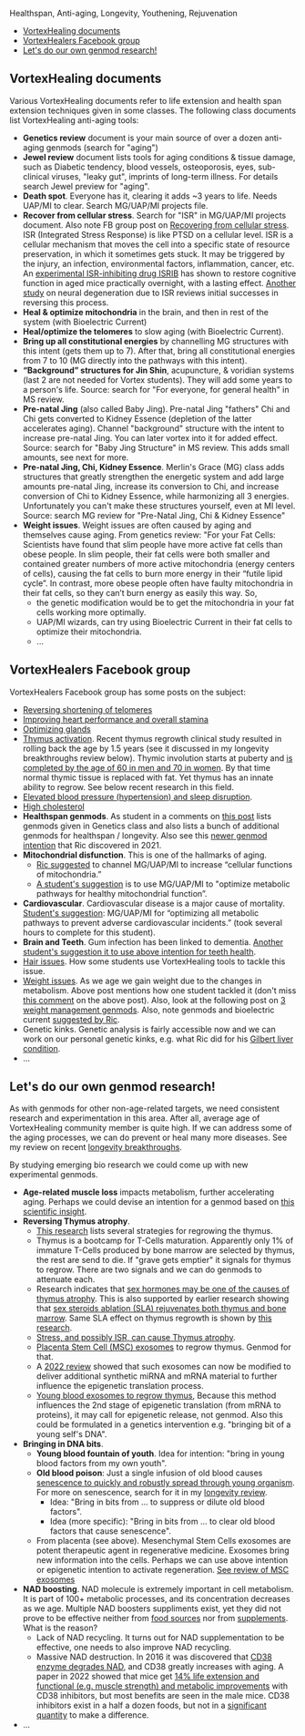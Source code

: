 Healthspan, Anti-aging, Longevity, Youthening, Rejuvenation
<!-- TOC -->

- [VortexHealing documents](#vortexhealing-documents)
- [VortexHealers Facebook group](#vortexhealers-facebook-group)
- [Let's do our own genmod research!](#lets-do-our-own-genmod-research)

<!-- /TOC -->
## VortexHealing documents

Various VortexHealing documents refer to life extension and health span extension techniques given in some classes. The following class documents list VortexHealing anti-aging tools:

- **Genetics review** document is your main source of over a dozen anti-aging genmods (search for "aging")
- **Jewel review** document lists tools for aging conditions & tissue damage, such as Diabetic tendency, blood vessels, osteoporosis, eyes, sub-clinical viruses, "leaky gut", imprints of long-term illness. For details search Jewel preview for "aging".
- **Death spot**. Everyone has it, clearing it adds ~3 years to life. Needs UAP/MI to clear. Search MG/UAP/MI projects file.
- **Recover from cellular stress**. Search for "ISR" in MG/UAP/MI projects document. Also note FB group post on [Recovering from cellular stress](https://www.facebook.com/groups/vortexhealers/posts/3860544094012177/). ISR (Integrated Stress Response) is like PTSD on a cellular level. ISR is a cellular mechanism that moves the cell into a specific state of resource preservation, in which it sometimes gets stuck. It may be triggered by the injury, an infection, environmental factors, inflammation, cancer, etc. An [experimental ISR-inhibiting drug ISRIB](https://www.ucsf.edu/news/2020/12/419201/drug-reverses-age-related-mental-decline-within-days) has shown to restore cognitive function in aged mice practically overnight, with a lasting effect. [Another study](https://pubmed.ncbi.nlm.nih.gov/31913484/) on neural degeneration due to ISR reviews initial successes in reversing this process.
- **Heal & optimize mitochondria** in the brain, and then in rest of the system (with Bioelectric Current)
- **Heal/optimize the telomeres** to slow aging (with Bioelectric Current).
- **Bring up all constitutional energies** by channelling MG structures with this intent (gets them up to 7). After that, bring all constitutional energies from 7 to 10 (MG directly into the pathways with this intent).
- **“Background” structures for Jin Shin**, acupuncture, & voridian systems (last 2 are not needed for Vortex students). They will add some years to a person's life. Source: search for "For everyone, for general health" in MS review.
- **Pre-natal Jing** (also called Baby Jing). Pre-natal Jing "fathers" Chi and Chi gets converted to Kidney Essence (depletion of the latter accelerates aging). Channel "background" structure with the intent to increase pre-natal Jing. You can later vortex into it for added effect. Source: search for "Baby Jing Structure" in MS review. This adds small amounts, see next for more.
- **Pre-natal Jing, Chi, Kidney Essence**. Merlin's Grace (MG) class adds structures that greatly strengthen the energetic system and add large amounts pre-natal Jing, increase its conversion to Chi, and increase conversion of Chi to Kidney Essence, while harmonizing all 3 energies. Unfortunately you can't make these structures yourself, even at MI level. Source: search MG review for "Pre-Natal Jing, Chi & Kidney Essence"
- **Weight issues**. Weight issues are often caused by aging and themselves cause aging. From genetics review: "For your Fat Cells: Scientists have found that slim people have more active fat cells than obese people. In slim people, their fat cells were both smaller and contained greater numbers of more active mitochondria (energy centers of cells), causing the fat cells to burn more energy in their “futile lipid cycle”. In contrast, more obese people often have faulty mitochondria in their fat cells, so they can’t burn energy as easily this way. So,
    - the genetic modification would be to get the mitochondria in your fat cells working more optimally.
    - UAP/MI wizards, can try using Bioelectric Current in their fat cells to optimize their mitochondria.
    - ...

## VortexHealers Facebook group

VortexHealers Facebook group has some posts on the subject:

- [Reversing shortening of telomeres](https://www.facebook.com/groups/vortexhealers/posts/1061656497234298/)
- [Improving heart performance and overall stamina](https://www.facebook.com/groups/vortexhealers/posts/1982412285158710)
- [Optimizing glands](https://www.facebook.com/groups/vortexhealers/posts/964449080288374)
- [Thymus activation](https://www.facebook.com/groups/vortexhealers/posts/3395590063840918/?comment_id=3395669413832983). Recent thymus regrowth clinical study resulted in rolling back the age by 1.5 years (see it discussed in my longevity breakthroughs review below). Thymic involution starts at puberty and [is completed by the age of 60 in men and 70 in women](https://www.ncbi.nlm.nih.gov/pmc/articles/PMC4847950/). By that time normal thymic tissue is replaced with fat. Yet thymus has an innate ability to regrow. See below recent research in this field.
- [Elevated blood pressure (hypertension) and sleep disruption](https://www.facebook.com/groups/vortexhealers/posts/3013750192024909).
- [High cholesterol](https://www.facebook.com/groups/vortexhealers/posts/4051276051605646/)
- **Healthspan genmods**. As student in a comments on [this post](https://www.facebook.com/groups/vortexhealers/posts/5159360644130509) lists genmods given in Genetics class and also lists a bunch of additional genmods for healthspan / longevity. Also see this [newer genmod intention](https://www.facebook.com/groups/vortexhealers/posts/4051276051605646/) that Ric discovered in 2021.
- **Mitochondrial disfunction**. This is one of the hallmarks of aging.
    - [Ric suggested](https://www.facebook.com/groups/vortexhealers/posts/1976970349036237/?comment_id=1982038831862722&reply_comment_id=1990152267718045) to channel MG/UAP/MI to increase “cellular functions of mitochondria.”
    - [A student's suggestion](https://www.facebook.com/groups/vortexhealers/posts/1976970349036237?comment_id=1982038831862722&reply_comment_id=2158549697544967) is to use MG/UAP/MI to "optimize metabolic pathways for healthy mitochondrial function”.
- **Cardiovascular**. Cardiovascular disease is a major cause of mortality. [Student's suggestion](https://www.facebook.com/groups/vortexhealers/posts/1976970349036237?comment_id=2157138707686066): MG/UAP/MI for “optimizing all metabolic pathways to prevent adverse cardiovascular incidents.” (took several hours to complete for this student).
- **Brain and Teeth**. Gum infection has been linked to dementia. [Another student's suggestion it to use above intention for teeth health](https://www.facebook.com/groups/vortexhealers/posts/1976970349036237?comment_id=2157138707686066&reply_comment_id=2158136897586247).
- [Hair issues](https://www.facebook.com/groups/vortexhealers/posts/3715113181888603/). How some students use VortexHealing tools to tackle this issue.
- [Weight issues](https://www.facebook.com/groups/vortexhealers/posts/2474420975957836). As we age we gain weight due to the changes in metabolism. Above post mentions how one student tackled it (don't miss [this comment](https://www.facebook.com/groups/vortexhealers/posts/2474420975957836?comment_id=2474484129284854&reply_comment_id=2474618505938083) on the above post). Also, look at the following post on [3 weight management genmods](https://www.facebook.com/groups/vortexhealers/posts/2958028564263739). Also, note genmods and bioelectric current [suggested by Ric](https://www.facebook.com/groups/vortexhealers/posts/2700426653357266/).
- Genetic kinks. Genetic analysis is fairly accessible now and we can work on our personal genetic kinks, e.g. what Ric did for his [Gilbert liver condition](https://www.facebook.com/groups/vortexhealers/posts/2466411270092140/).
- ...

## Let's do our own genmod research!

As with genmods for other non-age-related targets, we need consistent research and experimentation in this area. After all, average age of VortexHealing community member is quite high. If we can address some of the aging processes, we can do prevent or heal many more diseases. See my review on recent [longevity breakthroughs](https://github.com/urbien/longevity).

By studying emerging bio research we could come up with new experimental genmods.

- **Age-related muscle loss** impacts metabolism, further accelerating aging. Perhaps we could devise an intention for a genmod based on [this scientific insight](https://www.facebook.com/groups/vortexhealers/posts/4828086953924548/).
- **Reversing Thymus atrophy**.
    - [This research](https://www.frontiersin.org/articles/10.3389/fimmu.2021.706244/full) lists several strategies for regrowing the thymus.
    - Thymus is a bootcamp for T-Cells maturation. Apparently only 1% of immature T-Cells produced by bone marrow are selected by thymus, the rest are send to die. If "grave gets emptier" it signals for thymus to regrow. There are two signals and we can do genmods to attenuate each.
    - Research indicates that [sex hormones may be one of the causes of thymus atrophy](https://www.nature.com/articles/srep12895). This is also supported by earlier research showing that [sex steroids ablation (SLA) rejuvenates both thymus and bone marrow](https://www.cell.com/stem-cell-reports/fulltext/S2213-6711(15)00039-9). Same SLA effect on thymus regrowth is shown by [this research](https://pubmed.ncbi.nlm.nih.gov/26039214/).
    - [Stress, and possibly ISR, can cause Thymus atrophy](https://www.frontiersin.org/articles/10.3389/fimmu.2021.652538/full).
    - [Placenta Stem Cell (MSC) exosomes](https://www.frontiersin.org/articles/10.3389/fimmu.2021.640595/full) to regrow thymus. Genmod for that.
    - A [2022 review](https://www.nature.com/articles/s41417-022-00427-8) showed that such exosomes can now be modified to deliver additional synthetic miRNA and mRNA material to further influence the epigenetic translation process. 
    - [Young blood exosomes to regrow thymus](https://faseb.onlinelibrary.wiley.com/doi/epdf/10.1096/fj.201800059R), Because this method influences the 2nd stage of epigenetic translation (from mRNA to proteins), it may call for epigenetic release, not genmod. Also this could be formulated in a genetics intervention e.g. "bringing bit of a young self's DNA".
- **Bringing in DNA bits**.
    - **Young blood fountain of youth**. Idea for intention: "bring in young blood factors from my own youth".
    - **Old blood poison**: Just a single infusion of old blood causes [senescence to quickly and robustly spread through young organism](https://pubmed.ncbi.nlm.nih.gov/35902645/). For more on senescence, search for it in my [longevity review](https://github.com/urbien/longevity).
        - Idea: "Bring in bits from ... to suppress or dilute old blood factors".
        - Idea (more specific): "Bring in bits from ... to clear old blood factors that cause senescence".
    - From placenta (see above). Mesenchymal Stem Cells exosomes are potent therapeutic agent in regenerative medicine. Exosomes bring new information into the cells. Perhaps we can use above intention or epigenetic intention to activate regeneration. [See review of MSC exosomes](https://www.ncbi.nlm.nih.gov/pmc/articles/PMC8399916/)
- **NAD boosting**. NAD molecule is extremely important in cell metabolism. It is part of 100+ metabolic processes, and its concentration decreases as we age. Multiple NAD boosters suppliments exist, yet they did not prove to be effective neither from [food sources](https://www.youtube.com/watch?v=q-3GmgWO03k) nor from [supplements](https://www.youtube.com/watch?v=T1ACcAwn18Q). What is the reason?
    - Lack of NAD recycling. It turns out for NAD supplementation to be effective, one needs to also improve NAD recycling.
    - Massive NAD destruction. In 2016 it was discovered that [CD38 enzyme degrades NAD](https://www.youtube.com/watch?v=pj-CSSghDXo), and CD38 greatly increases with aging. A paper in 2022 showed that mice get [14% life extension and functional (e.g. muscle strength) and metabolic improvements](https://www.youtube.com/watch?v=JS4r4TqnsAc) with CD38 inhibitors, but most benefits are seen in the male mice. CD38 inhibitors exist in a half a dozen foods, but not in a [significant quantity](https://www.youtube.com/watch?v=ESCIfQp7z-U) to make a difference.
- ...
